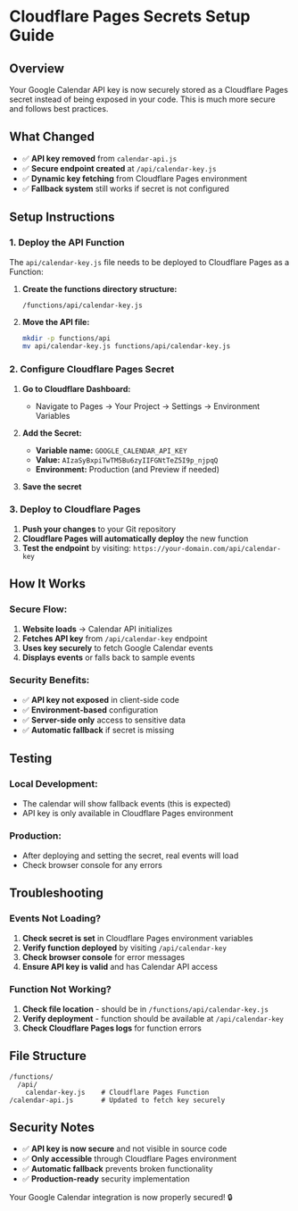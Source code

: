 # Cloudflare Pages Secrets Setup Guide

## Overview
Your Google Calendar API key is now securely stored as a Cloudflare Pages secret instead of being exposed in your code. This is much more secure and follows best practices.

## What Changed
- ✅ **API key removed** from `calendar-api.js`
- ✅ **Secure endpoint created** at `/api/calendar-key.js`
- ✅ **Dynamic key fetching** from Cloudflare Pages environment
- ✅ **Fallback system** still works if secret is not configured

## Setup Instructions

### 1. Deploy the API Function
The `api/calendar-key.js` file needs to be deployed to Cloudflare Pages as a Function:

1. **Create the functions directory structure:**
   ```
   /functions/api/calendar-key.js
   ```

2. **Move the API file:**
   ```bash
   mkdir -p functions/api
   mv api/calendar-key.js functions/api/calendar-key.js
   ```

### 2. Configure Cloudflare Pages Secret

1. **Go to Cloudflare Dashboard:**
   - Navigate to Pages → Your Project → Settings → Environment Variables

2. **Add the Secret:**
   - **Variable name:** `GOOGLE_CALENDAR_API_KEY`
   - **Value:** `AIzaSyBxpiTwTM5Bu6zyIIFGNtTeZ5I9p_njpqQ`
   - **Environment:** Production (and Preview if needed)

3. **Save the secret**

### 3. Deploy to Cloudflare Pages

1. **Push your changes** to your Git repository
2. **Cloudflare Pages will automatically deploy** the new function
3. **Test the endpoint** by visiting: `https://your-domain.com/api/calendar-key`

## How It Works

### Secure Flow:
1. **Website loads** → Calendar API initializes
2. **Fetches API key** from `/api/calendar-key` endpoint
3. **Uses key securely** to fetch Google Calendar events
4. **Displays events** or falls back to sample events

### Security Benefits:
- ✅ **API key not exposed** in client-side code
- ✅ **Environment-based** configuration
- ✅ **Server-side only** access to sensitive data
- ✅ **Automatic fallback** if secret is missing

## Testing

### Local Development:
- The calendar will show fallback events (this is expected)
- API key is only available in Cloudflare Pages environment

### Production:
- After deploying and setting the secret, real events will load
- Check browser console for any errors

## Troubleshooting

### Events Not Loading?
1. **Check secret is set** in Cloudflare Pages environment variables
2. **Verify function deployed** by visiting `/api/calendar-key`
3. **Check browser console** for error messages
4. **Ensure API key is valid** and has Calendar API access

### Function Not Working?
1. **Check file location** - should be in `/functions/api/calendar-key.js`
2. **Verify deployment** - function should be available at `/api/calendar-key`
3. **Check Cloudflare Pages logs** for function errors

## File Structure
```
/functions/
  /api/
    calendar-key.js    # Cloudflare Pages Function
/calendar-api.js       # Updated to fetch key securely
```

## Security Notes
- ✅ **API key is now secure** and not visible in source code
- ✅ **Only accessible** through Cloudflare Pages environment
- ✅ **Automatic fallback** prevents broken functionality
- ✅ **Production-ready** security implementation

Your Google Calendar integration is now properly secured! 🔒

